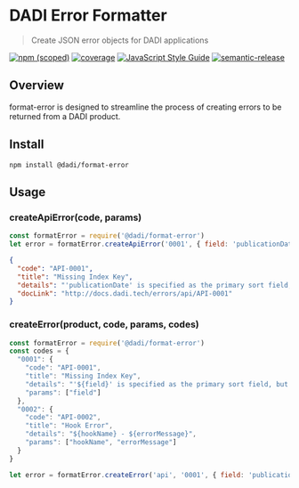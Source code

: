 # DADI Error Formatter

> Create JSON error objects for DADI applications

[![npm (scoped)](https://img.shields.io/npm/v/@dadi/format-error.svg?maxAge=10800&style=flat-square)](https://www.npmjs.com/package/@dadi/format-error)
[![coverage](https://img.shields.io/badge/coverage-98%25-brightgreen.svg?style=flat-square)](https://github.com/dadi/format-error)
[![JavaScript Style Guide](https://img.shields.io/badge/code%20style-standard-brightgreen.svg?style=flat-square)](http://standardjs.com/)
[![semantic-release](https://img.shields.io/badge/%20%20%F0%9F%93%A6%F0%9F%9A%80-semantic--release-e10079.svg?style=flat-square)](https://github.com/semantic-release/semantic-release)

## Overview

format-error is designed to streamline the process of creating errors to be returned from a DADI product. 

## Install

```
npm install @dadi/format-error
```

## Usage

### createApiError(code, params)

```js
const formatError = require('@dadi/format-error')
let error = formatError.createApiError('0001', { field: 'publicationDate' })
```

```json
{
  "code": "API-0001",
  "title": "Missing Index Key",
  "details": "'publicationDate' is specified as the primary sort field, but is missing from the index key collection.",
  "docLink": "http://docs.dadi.tech/errors/api/API-0001"
}
```

### createError(product, code, params, codes)

```js
const formatError = require('@dadi/format-error')
const codes = {
  "0001": {
    "code": "API-0001",
    "title": "Missing Index Key",
    "details": "'${field}' is specified as the primary sort field, but is missing from the index key collection.",
    "params": ["field"]
  },
  "0002": {
    "code": "API-0002",
    "title": "Hook Error",
    "details": "${hookName} - ${errorMessage}",
    "params": ["hookName", "errorMessage"]
  }
}

let error = formatError.createError('api', '0001', { field: 'publicationDate' }, codes)
```

